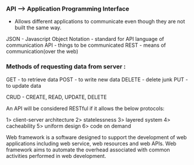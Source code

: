 ### API --> Application Programming Interface
- Allows different applications to communicate even though they are not built the same way.

JSON - Javascript Object Notation - standard for API language of communication
API - things to be communicated
REST - means of communication(over the web)

### Methods of requesting data from server :

GET - to retrieve data
POST - to write new data 
DELETE - delete junk
PUT -to update data

CRUD - CREATE, READ, UPDATE, DELETE

An API will be considered RESTful if it allows the below protocols:

1> client-server architecture
2> statelessness
3> layered system
4> cacheability
5> uniform design
6> code on demand

Web framework is a software designed to support the development of web applications including web service, web resources and web APIs.
Web framework aims to automate the overhead associated with common activities performed in web development.




